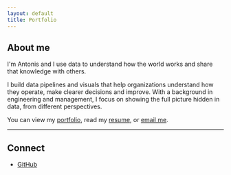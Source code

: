 ```yaml
---
layout: default
title: Portfolio
---
```


## About me

I'm Antonis and I use data to understand how the world works and share that knowledge with others.

I build data pipelines and visuals that help organizations understand how they operate, make clearer decisions and improve. With a background in engineering and management, I focus on showing the full picture hidden in data, from different perspectives.

You can view my [portfolio](./portfolio), read my [resume](./resume), or <a href="mailto:&#97;&#107;&#112;&#114;&#111;&#100;&#114;&#111;&#109;&#111;&#117;&#64;&#103;&#109;&#97;&#105;&#108;&#46;&#99;&#111;&#109;">email me</a>.


---

## Connect

- [GitHub](https://github.com/akprodromou)
